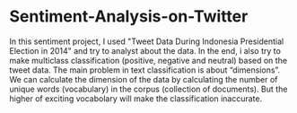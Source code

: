 # Sentiment-Analysis-on-Twitter
In this sentiment project, I used "Tweet Data During Indonesia Presidential Election in 2014" and try to analyst about the data. In the end, i also try to make multiclass classification (positive, negative and neutral) based on the tweet data. The main problem in text classification is about “dimensions”.  We can calculate the dimension of the data by calculating the number of unique words (vocabulary) in the corpus (collection of documents). But the higher of exciting vocabolary will make the classification inaccurate.
